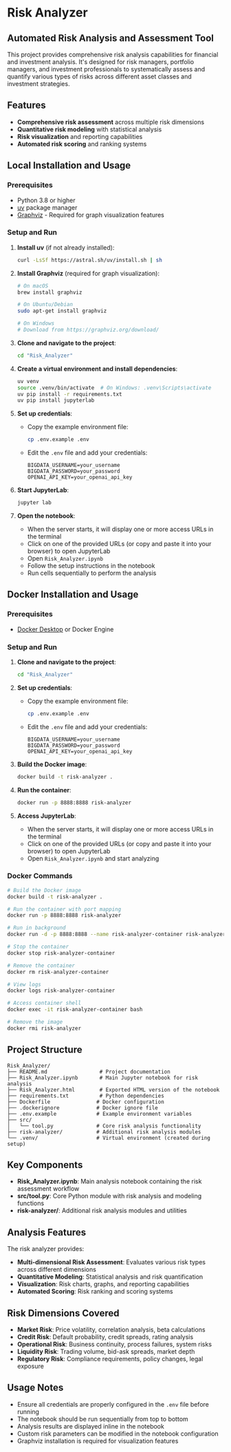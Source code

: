 # Risk Analyzer

## Automated Risk Analysis and Assessment Tool

This project provides comprehensive risk analysis capabilities for financial and investment analysis. It's designed for risk managers, portfolio managers, and investment professionals to systematically assess and quantify various types of risks across different asset classes and investment strategies.

## Features

- **Comprehensive risk assessment** across multiple risk dimensions
- **Quantitative risk modeling** with statistical analysis
- **Risk visualization** and reporting capabilities
- **Automated risk scoring** and ranking systems

## Local Installation and Usage

### Prerequisites
- Python 3.8 or higher
- [uv](https://github.com/astral-sh/uv) package manager
- [Graphviz](https://pypi.org/project/graphviz/) - Required for graph visualization features

### Setup and Run

1. **Install uv** (if not already installed):
   ```bash
   curl -LsSf https://astral.sh/uv/install.sh | sh
   ```

2. **Install Graphviz** (required for graph visualization):
   ```bash
   # On macOS
   brew install graphviz
   
   # On Ubuntu/Debian
   sudo apt-get install graphviz
   
   # On Windows
   # Download from https://graphviz.org/download/
   ```

3. **Clone and navigate to the project**:
   ```bash
   cd "Risk_Analyzer"
   ```

4. **Create a virtual environment and install dependencies**:
   ```bash
   uv venv
   source .venv/bin/activate  # On Windows: .venv\Scripts\activate
   uv pip install -r requirements.txt
   uv pip install jupyterlab
   ```

5. **Set up credentials**:
   - Copy the example environment file:
     ```bash
     cp .env.example .env
     ```
   - Edit the `.env` file and add your credentials:
     ```
     BIGDATA_USERNAME=your_username
     BIGDATA_PASSWORD=your_password
     OPENAI_API_KEY=your_openai_api_key
     ```

6. **Start JupyterLab**:
   ```bash
   jupyter lab
   ```

7. **Open the notebook**:
   - When the server starts, it will display one or more access URLs in the terminal
   - Click on one of the provided URLs (or copy and paste it into your browser) to open JupyterLab
   - Open `Risk_Analyzer.ipynb`
   - Follow the setup instructions in the notebook
   - Run cells sequentially to perform the analysis

## Docker Installation and Usage

### Prerequisites
- [Docker Desktop](https://www.docker.com/products/docker-desktop/) or Docker Engine

### Setup and Run

1. **Clone and navigate to the project**:
   ```bash
   cd "Risk_Analyzer"
   ```

2. **Set up credentials**:
   - Copy the example environment file:
     ```bash
     cp .env.example .env
     ```
   - Edit the `.env` file and add your credentials:
     ```
     BIGDATA_USERNAME=your_username
     BIGDATA_PASSWORD=your_password
     OPENAI_API_KEY=your_openai_api_key
     ```

3. **Build the Docker image**:
   ```bash
   docker build -t risk-analyzer .
   ```

4. **Run the container**:
   ```bash
   docker run -p 8888:8888 risk-analyzer
   ```

5. **Access JupyterLab**:
   - When the server starts, it will display one or more access URLs in the terminal
   - Click on one of the provided URLs (or copy and paste it into your browser) to open JupyterLab
   - Open `Risk_Analyzer.ipynb` and start analyzing

### Docker Commands

```bash
# Build the Docker image
docker build -t risk-analyzer .

# Run the container with port mapping
docker run -p 8888:8888 risk-analyzer

# Run in background
docker run -d -p 8888:8888 --name risk-analyzer-container risk-analyzer

# Stop the container
docker stop risk-analyzer-container

# Remove the container
docker rm risk-analyzer-container

# View logs
docker logs risk-analyzer-container

# Access container shell
docker exec -it risk-analyzer-container bash

# Remove the image
docker rmi risk-analyzer
```

## Project Structure

```
Risk_Analyzer/
├── README.md                 # Project documentation
├── Risk_Analyzer.ipynb       # Main Jupyter notebook for risk analysis
├── Risk_Analyzer.html        # Exported HTML version of the notebook
├── requirements.txt          # Python dependencies
├── Dockerfile               # Docker configuration
├── .dockerignore            # Docker ignore file
├── .env.example             # Example environment variables
├── src/
│   └── tool.py              # Core risk analysis functionality
├── risk-analyzer/           # Additional risk analysis modules
└── .venv/                   # Virtual environment (created during setup)
```

## Key Components

- **Risk_Analyzer.ipynb**: Main analysis notebook containing the risk assessment workflow
- **src/tool.py**: Core Python module with risk analysis and modeling functions
- **risk-analyzer/**: Additional risk analysis modules and utilities

## Analysis Features

The risk analyzer provides:
- **Multi-dimensional Risk Assessment**: Evaluates various risk types across different dimensions
- **Quantitative Modeling**: Statistical analysis and risk quantification
- **Visualization**: Risk charts, graphs, and reporting capabilities
- **Automated Scoring**: Risk ranking and scoring systems

## Risk Dimensions Covered

- **Market Risk**: Price volatility, correlation analysis, beta calculations
- **Credit Risk**: Default probability, credit spreads, rating analysis
- **Operational Risk**: Business continuity, process failures, system risks
- **Liquidity Risk**: Trading volume, bid-ask spreads, market depth
- **Regulatory Risk**: Compliance requirements, policy changes, legal exposure

## Usage Notes

- Ensure all credentials are properly configured in the `.env` file before running
- The notebook should be run sequentially from top to bottom
- Analysis results are displayed inline in the notebook
- Custom risk parameters can be modified in the notebook configuration
- Graphviz installation is required for visualization features